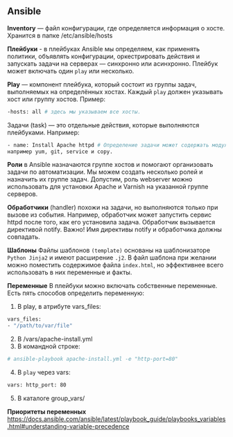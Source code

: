 ## Ansible  

**Inventory** — файл конфигурации, где определяется информация о хосте. Хранится в папке /etc/ansible/hosts

**Плейбуки** - в плейбуках Ansible мы определяем, как применять политики, объявлять конфигурации, оркестрировать действия и запускать задачи на серверах — синхронно или асинхронно. Плейбук может включать один `play` или несколько.  

**Play** — компонент плейбука, который состоит из группы задач, выполняемых на определённых хостах. Каждый `play` должен указывать хост или группу хостов. Пример:  

```bash
-hosts: all # здесь мы указываем все хосты. 
```

Задачи (task) — это отдельные действия, которые выполняются плейбуками. Например:  
```bash
- name: Install Apache httpd # Определение задачи может содержать модули, 
например yum, git, service и copy.
```  

**Роли** в Ansible назначаются группе хостов и помогают организовать задачи по автоматизации. Мы можем создать несколько ролей и назначить их группе задач. Допустим, роль webserver можно использовать для установки Apache и Varnish на указанной группе серверов.  

**Обработчики** (handler) похожи на задачи, но выполняются только при вызове из события. Например, обработчик может запустить сервис httpd после того, как его установила задача. Обработчик вызывается директивой notify. Важно! Имя директивы notify и обработчика должны совпадать.  

**Шаблоны** Файлы шаблонов `(template)` основаны на шаблонизаторе `Python Jinja2` и имеют расширение `.j2`. В файл шаблона при желании можно поместить содержимое файла `index.html`, но эффективнее всего использовать в них переменные и факты.  

**Переменные** В плейбуки можно включать собственные переменные. Есть пять способов определить переменную:  

1. В play, в атрибуте vars_files:  
```bash
vars_files:
- "/path/to/var/file"
```
2. В <role>/vars/apache-install.yml
3. В командной строке:  
```bash
# ansible-playbook apache-install.yml -e "http-port=80"
```
4. В `play` через vars:  
```bash
vars: http_port: 80
```
5. В каталоге group_vars/  

**Приоритеты переменных** https://docs.ansible.com/ansible/latest/playbook_guide/playbooks_variables.html#understanding-variable-precedence  